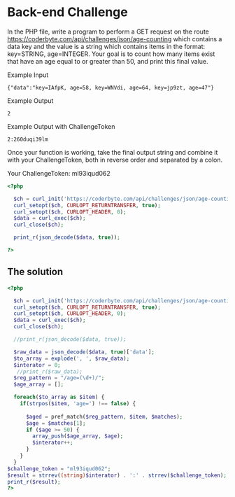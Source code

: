 # Back-end Challenge
In the PHP file, write a program to perform a GET request on the route https://coderbyte.com/api/challenges/json/age-counting which contains a data key and the value is a string which contains items in the format: key=STRING, age=INTEGER. Your goal is to count how many items exist that have an age equal to or greater than 50, and print this final value.

Example Input
```
{"data":"key=IAfpK, age=58, key=WNVdi, age=64, key=jp9zt, age=47"}
```

Example Output

```
2
```

Example Output with ChallengeToken

```
2:260duqi39lm
```

Once your function is working, take the final output string and combine it with your ChallengeToken, 
both in reverse order and separated by a colon.

Your ChallengeToken: ml93iqud062



```php
<?php 

  $ch = curl_init('https://coderbyte.com/api/challenges/json/age-counting');
  curl_setopt($ch, CURLOPT_RETURNTRANSFER, true);
  curl_setopt($ch, CURLOPT_HEADER, 0);
  $data = curl_exec($ch);
  curl_close($ch);

  print_r(json_decode($data, true));

?>
```

## The solution
```php
<?php 

  $ch = curl_init('https://coderbyte.com/api/challenges/json/age-counting');
  curl_setopt($ch, CURLOPT_RETURNTRANSFER, true);
  curl_setopt($ch, CURLOPT_HEADER, 0);
  $data = curl_exec($ch);
  curl_close($ch);

  //print_r(json_decode($data, true));

  $raw_data = json_decode($data, true)['data'];
  $to_array = explode(', ', $raw_data);
  $interator = 0;
   //print_r($raw_data);
  $reg_pattern = "/age=(\d+)/";
  $age_array = [];

  foreach($to_array as $item) {
    if(strpos($item, 'age=') !== false) {
      
      $aged = pref_match($reg_pattern, $item, $matches);
      $age = $matches[1];
      if ($age >= 50) {
        array_push($age_array, $age);
        $interator++;
      }
    }
  }
$challenge_token = "ml93iqud062";
$result = strrev((string)$interator) . ':' . strrev($challenge_token);
print_r($result);
?>
```
